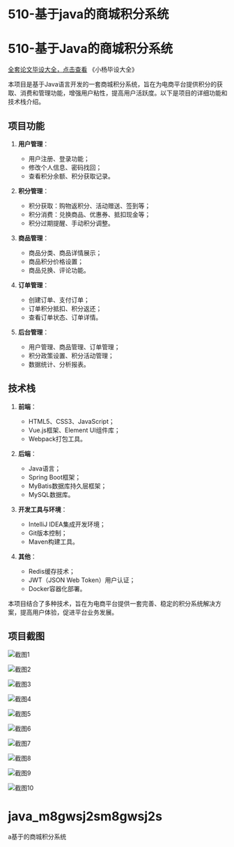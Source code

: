 # 510-基于java的商城积分系统

# 510-基于Java的商城积分系统

[全套论文毕设大全，点击查看](https://www.yuque.com/yuqueyonghux32e1j/kxdc9g?#) 《小杨毕设大全》

本项目是基于Java语言开发的一套商城积分系统，旨在为电商平台提供积分的获取、消费和管理功能，增强用户粘性，提高用户活跃度。以下是项目的详细功能和技术栈介绍。

## 项目功能

1. **用户管理**：
   - 用户注册、登录功能；
   - 修改个人信息、密码找回；
   - 查看积分余额、积分获取记录。

2. **积分管理**：
   - 积分获取：购物返积分、活动赠送、签到等；
   - 积分消费：兑换商品、优惠券、抵扣现金等；
   - 积分过期提醒、手动积分调整。

3. **商品管理**：
   - 商品分类、商品详情展示；
   - 商品积分价格设置；
   - 商品兑换、评论功能。

4. **订单管理**：
   - 创建订单、支付订单；
   - 订单积分抵扣、积分返还；
   - 查看订单状态、订单详情。

5. **后台管理**：
   - 用户管理、商品管理、订单管理；
   - 积分政策设置、积分活动管理；
   - 数据统计、分析报表。

## 技术栈

1. **前端**：
   - HTML5、CSS3、JavaScript；
   - Vue.js框架、Element UI组件库；
   - Webpack打包工具。

2. **后端**：
   - Java语言；
   - Spring Boot框架；
   - MyBatis数据库持久层框架；
   - MySQL数据库。

3. **开发工具与环境**：
   - IntelliJ IDEA集成开发环境；
   - Git版本控制；
   - Maven构建工具。

4. **其他**：
   - Redis缓存技术；
   - JWT（JSON Web Token）用户认证；
   - Docker容器化部署。

本项目结合了多种技术，旨在为电商平台提供一套完善、稳定的积分系统解决方案，提高用户体验，促进平台业务发展。

## 项目截图

![截图1](https://kevinyang.oss-cn-shenzhen.aliyuncs.com/ItprojectImage%2F510-%E5%9F%BA%E4%BA%8Ejava%E7%9A%84%E5%95%86%E5%9F%8E%E7%A7%AF%E5%88%86%E7%B3%BB%E7%BB%9F%2Fimg_1.jpg)

![截图2](https://kevinyang.oss-cn-shenzhen.aliyuncs.com/ItprojectImage%2F510-%E5%9F%BA%E4%BA%8Ejava%E7%9A%84%E5%95%86%E5%9F%8E%E7%A7%AF%E5%88%86%E7%B3%BB%E7%BB%9F%2Fimg_2.jpg)

![截图3](https://kevinyang.oss-cn-shenzhen.aliyuncs.com/ItprojectImage%2F510-%E5%9F%BA%E4%BA%8Ejava%E7%9A%84%E5%95%86%E5%9F%8E%E7%A7%AF%E5%88%86%E7%B3%BB%E7%BB%9F%2Fimg_3.jpg)

![截图4](https://kevinyang.oss-cn-shenzhen.aliyuncs.com/ItprojectImage%2F510-%E5%9F%BA%E4%BA%8Ejava%E7%9A%84%E5%95%86%E5%9F%8E%E7%A7%AF%E5%88%86%E7%B3%BB%E7%BB%9F%2Fimg_4.jpg)

![截图5](https://kevinyang.oss-cn-shenzhen.aliyuncs.com/ItprojectImage%2F510-%E5%9F%BA%E4%BA%8Ejava%E7%9A%84%E5%95%86%E5%9F%8E%E7%A7%AF%E5%88%86%E7%B3%BB%E7%BB%9F%2Fimg_5.jpg)

![截图6](https://kevinyang.oss-cn-shenzhen.aliyuncs.com/ItprojectImage%2F510-%E5%9F%BA%E4%BA%8Ejava%E7%9A%84%E5%95%86%E5%9F%8E%E7%A7%AF%E5%88%86%E7%B3%BB%E7%BB%9F%2Fimg_6.jpg)

![截图7](https://kevinyang.oss-cn-shenzhen.aliyuncs.com/ItprojectImage%2F510-%E5%9F%BA%E4%BA%8Ejava%E7%9A%84%E5%95%86%E5%9F%8E%E7%A7%AF%E5%88%86%E7%B3%BB%E7%BB%9F%2Fimg_7.jpg)

![截图8](https://kevinyang.oss-cn-shenzhen.aliyuncs.com/ItprojectImage%2F510-%E5%9F%BA%E4%BA%8Ejava%E7%9A%84%E5%95%86%E5%9F%8E%E7%A7%AF%E5%88%86%E7%B3%BB%E7%BB%9F%2Fimg_8.jpg)

![截图9](https://kevinyang.oss-cn-shenzhen.aliyuncs.com/ItprojectImage%2F510-%E5%9F%BA%E4%BA%8Ejava%E7%9A%84%E5%95%86%E5%9F%8E%E7%A7%AF%E5%88%86%E7%B3%BB%E7%BB%9F%2Fimg_9.jpg)

![截图10](https://kevinyang.oss-cn-shenzhen.aliyuncs.com/ItprojectImage%2F510-%E5%9F%BA%E4%BA%8Ejava%E7%9A%84%E5%95%86%E5%9F%8E%E7%A7%AF%E5%88%86%E7%B3%BB%E7%BB%9F%2Fimg_10.jpg)

# java_m8gwsj2sm8gwsj2s
a基于的商城积分系统
